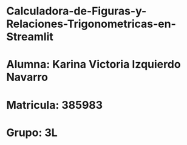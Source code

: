# Calculadora-de-Figuras-y-Relaciones-Trigonometricas-en-Streamlit
# Alumna: Karina Victoria Izquierdo Navarro
# Matricula: 385983
# Grupo: 3L
